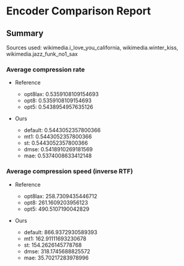 
# Encoder Comparison Report

## Summary

Sources used: wikimedia.i_love_you_california, wikimedia.winter_kiss, wikimedia.jazz_funk_no1_sax

### Average compression rate

  - Reference
    - opt8lax: 0.5359108109154693
    - opt8: 0.5359108109154693
    - opt5: 0.5438954957635126

  - Ours
    - default: 0.5443052357800366
    - mt1: 0.5443052357800366
    - st: 0.5443052357800366
    - dmse: 0.5418910269181569
    - mae: 0.5374008633412148


### Average compression speed (inverse RTF)
  - Reference
    - opt8lax: 258.7309435446712
    - opt8: 261.1609203956123
    - opt5: 490.5107190042829

  - Ours
    - default: 866.9372930589393
    - mt1: 162.91111693230678
    - st: 154.2626145778768
    - dmse: 318.1745688825572
    - mae: 35.70217283978996


